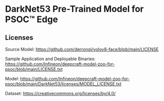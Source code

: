 # DarkNet53 Pre-Trained Model for PSOC™ Edge

## Licenses

Source Model: https://github.com/derronqi/yolov8-face/blob/main/LICENSE

Sample Application and Deployable Binaries: https://github.com/Infineon/deepcraft-model-zoo-for-psoc/blob/main/LICENSE.txt

Model: https://github.com/Infineon/deepcraft-model-zoo-for-psoc/blob/main/DarkNet53/licenses/MODEL_LICENSE.txt

Dataset: https://creativecommons.org/licenses/by/4.0/